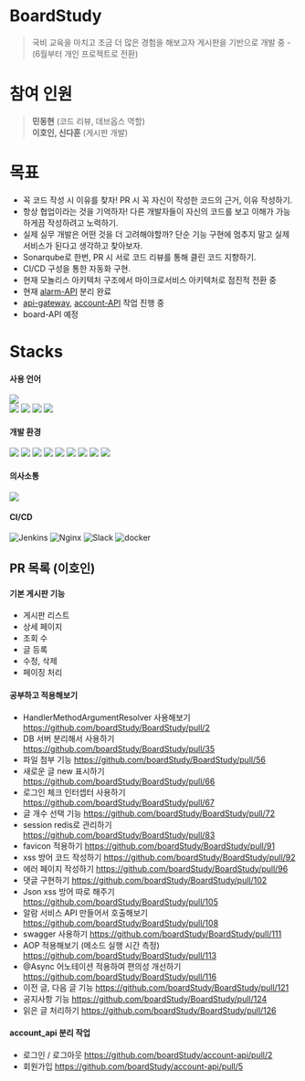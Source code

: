 # BoardStudy <!--[![Hits](https://hits.seeyoufarm.com/api/count/incr/badge.svg?url=https://github.com/boardStudy/BoardStudy%2Fgjbae1212%2Fhit-counter)](https://github.com/boardStudy/BoardStudy)-->
> 국비 교육을 마치고 조금 더 많은 경험을 해보고자 게시판을 기반으로 개발 중 - (6월부터 개인 프로젝트로 전환)

# 참여 인원
> <strong>민동현</strong> (코드 리뷰, 데브옵스 역할)
> <br> <strong>이호인, 신다훈</strong> (게시판 개발)

# 목표
+ 꼭 코드 작성 시 이유를 찾자! PR 시 꼭 자신이 작성한 코드의 근거, 이유 작성하기.
+ 항상 협업이라는 것을 기억하자! 다른 개발자들이 자신의 코드를 보고 이해가 가능하게끔 작성하려고 노력하기.
+ 실제 실무 개발은 어떤 것을 더 고려해야할까? 단순 기능 구현에 멈추지 말고 실제 서비스가 된다고 생각하고 찾아보자.
+ Sonarqube로 한번, PR 시 서로 코드 리뷰를 통해 클린 코드 지향하기.
+ CI/CD 구성을 통한 자동화 구현.
+ 현재 모놀리스 아키텍처 구조에서 마이크로서비스 아키텍처로 점진적 전환 중 
+ 현재 [alarm-API](https://github.com/boardStudy/alarm-service) 분리 완료
+ [api-gateway](https://github.com/boardStudy/api-gateway), [account-API](https://github.com/boardStudy/account-api) 작업 진행 중
+ board-API 예정

# Stacks

#### 사용 언어

<div>
  <img src="https://img.shields.io/badge/java-007396?style=for-the-badge&logo=java&logoColor=white"> 
  <br>
  <img src="https://img.shields.io/badge/html5-E34F26?style=for-the-badge&logo=html5&logoColor=white"> 
  <img src="https://img.shields.io/badge/javascript-F7DF1E?style=for-the-badge&logo=javascript&logoColor=black"> 
  <img src="https://img.shields.io/badge/jquery-0769AD?style=for-the-badge&logo=jquery&logoColor=white">
  <img src="https://img.shields.io/badge/bootstrap-7952B3?style=for-the-badge&logo=bootstrap&logoColor=white">
</div>

#### 개발 환경

<div>
  <img src="https://img.shields.io/badge/springboot-6DB33F?style=for-the-badge&logo=springboot&logoColor=white">
  <img src="https://img.shields.io/badge/mysql-4479A1?style=for-the-badge&logo=mysql&logoColor=white"> 
  <img src="https://img.shields.io/badge/apache tomcat-F8DC75?style=for-the-badge&logo=apachetomcat&logoColor=white">
  <img src="https://img.shields.io/badge/maven-C71A36?style=for-the-badge&logo=apachemaven&logoColor=white">
  <img src="https://img.shields.io/badge/thymeleaf-005F0F.svg?style=for-the-badge&logo=thymeleaf&logoColor=white">
  <img src="https://img.shields.io/badge/redis-DC382D.svg?style=for-the-badge&logo=redis&logoColor=white">

  <img src="https://img.shields.io/badge/IntelliJ IDEA-000000.svg?style=for-the-badge&logo=IntelliJ IDEA&logoColor=white">
  <img src="https://img.shields.io/badge/github-%23121011.svg?style=for-the-badge&logo=github&logoColor=white">
  <img src="https://img.shields.io/badge/git-%23F05033.svg?style=for-the-badge&logo=git&logoColor=white">
</div>

#### 의사소통

<img src="https://img.shields.io/badge/DISCORD-%237289DA.svg?style=for-the-badge&logo=discord&logoColor=white">

#### CI/CD

![Jenkins](https://img.shields.io/badge/jenkins-%232C5263.svg?style=for-the-badge&logo=jenkins&logoColor=white)
![Nginx](https://img.shields.io/badge/nginx-%23009639.svg?style=for-the-badge&logo=nginx&logoColor=white)
![Slack](https://img.shields.io/badge/Slack-4A154B?style=for-the-badge&logo=slack&logoColor=white)
![docker](https://img.shields.io/badge/docker-2496ED.svg?style=for-the-badge&logo=docker&logoColor=white")


## PR 목록 (이호인)

#### 기본 게시판 기능
- 게시판 리스트 
- 상세 페이지
- 조회 수 
- 글 등록 
- 수정, 삭제 
- 페이징 처리 


#### 공부하고 적용해보기
- HandlerMethodArgumentResolver 사용해보기 https://github.com/boardStudy/BoardStudy/pull/2
- DB 서버 분리해서 사용하기 https://github.com/boardStudy/BoardStudy/pull/35
- 파일 첨부 기능 https://github.com/boardStudy/BoardStudy/pull/56
- 새로운 글 new 표시하기 https://github.com/boardStudy/BoardStudy/pull/66
- 로그인 체크 인터셉터 사용하기 https://github.com/boardStudy/BoardStudy/pull/67
- 글 개수 선택 기능 https://github.com/boardStudy/BoardStudy/pull/72
- session redis로 관리하기 https://github.com/boardStudy/BoardStudy/pull/83
- favicon 적용하기 https://github.com/boardStudy/BoardStudy/pull/91
- xss 방어 코드 작성하기 https://github.com/boardStudy/BoardStudy/pull/92
- 에러 페이지 작성하기 https://github.com/boardStudy/BoardStudy/pull/96
- 댓글 구현하기 https://github.com/boardStudy/BoardStudy/pull/102
- Json xss 방어 따로 해주기 https://github.com/boardStudy/BoardStudy/pull/105
- 알람 서비스 API 만들어서 호출해보기 https://github.com/boardStudy/BoardStudy/pull/108
- swagger 사용하기 https://github.com/boardStudy/BoardStudy/pull/111
- AOP 적용해보기 (메소드 실행 시간 측정) https://github.com/boardStudy/BoardStudy/pull/113
- @Async 어노테이션 적용하여 편의성 개선하기 https://github.com/boardStudy/BoardStudy/pull/116
- 이전 글, 다음 글 기능 https://github.com/boardStudy/BoardStudy/pull/121
- 공지사항 기능 https://github.com/boardStudy/BoardStudy/pull/124
- 읽은 글 처리하기 https://github.com/boardStudy/BoardStudy/pull/126

#### account_api 분리 작업
- 로그인 / 로그아웃 https://github.com/boardStudy/account-api/pull/2
- 회원가입 https://github.com/boardStudy/account-api/pull/5

